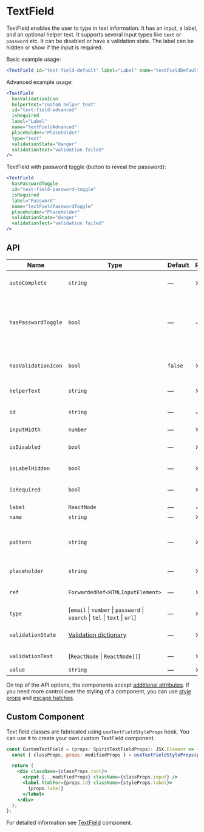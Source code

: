 # TextField

TextField enables the user to type in text information. It has an input, a
label, and an optional helper text. It supports several input types like `text` or
`password` etc. It can be disabled or have a validation state. The label can be
hidden or show if the input is required.

Basic example usage:

```jsx
<TextField id="text-field-default" label="Label" name="textFieldDefault" />
```

Advanced example usage:

```jsx
<TextField
  hasValidationIcon
  helperText="custom helper text"
  id="text-field-advanced"
  isRequired
  label="Label"
  name="textFieldAdvanced"
  placeholder="Placeholder"
  type="text"
  validationState="danger"
  validationText="validation failed"
/>
```

TextField with password toggle (button to reveal the password):

```jsx
<TextField
  hasPasswordToggle
  id="text-field-password-toggle"
  isRequired
  label="Password"
  name="textFieldPasswordToggle"
  placeholder="Placeholder"
  validationState="danger"
  validationText="validation failed"
/>
```

## API

| Name                | Type                                                                         | Default | Required | Description                                                             |
| ------------------- | ---------------------------------------------------------------------------- | ------- | -------- | ----------------------------------------------------------------------- |
| `autoComplete`      | `string`                                                                     | —       | ✕        | [Automated assistance in filling][autocomplete-attr]                    |
| `hasPasswordToggle` | `bool`                                                                       | —       | ✓        | If true, the `type` is set to `password` and a password toggle is shown |
| `hasValidationIcon` | `bool`                                                                       | `false` | ✕        | Whether to show validation icon                                         |
| `helperText`        | `string`                                                                     | —       | ✕        | Custom helper text                                                      |
| `id`                | `string`                                                                     | —       | ✓        | Input and label identification                                          |
| `inputWidth`        | `number`                                                                     | —       | ✕        | Input width                                                             |
| `isDisabled`        | `bool`                                                                       | —       | ✕        | Whether is field disabled                                               |
| `isLabelHidden`     | `bool`                                                                       | —       | ✕        | Whether is label hidden                                                 |
| `isRequired`        | `bool`                                                                       | —       | ✕        | Whether is field required                                               |
| `label`             | `ReactNode`                                                                  | —       | ✓        | Label text                                                              |
| `name`              | `string`                                                                     | —       | ✕        | Input name                                                              |
| `pattern`           | `string`                                                                     | —       | ✕        | Defines regular expressions for allowed value types                     |
| `placeholder`       | `string`                                                                     | —       | ✕        | Input placeholder                                                       |
| `ref`               | `ForwardedRef<HTMLInputElement>`                                             | —       | ✕        | Input element reference                                                 |
| `type`              | \[`email` \| `number` \| `password` \| `search` \| `tel` \| `text` \| `url`] | —       | ✕        | Input type                                                              |
| `validationState`   | [Validation dictionary][dictionary-validation]                               | —       | ✕        | Type of validation state                                                |
| `validationText`    | \[`ReactNode` \| `ReactNode[]`]                                              | —       | ✕        | Validation text                                                         |
| `value`             | `string`                                                                     | —       | ✕        | Input value                                                             |

On top of the API options, the components accept [additional attributes][readme-additional-attributes].
If you need more control over the styling of a component, you can use [style props][readme-style-props]
and [escape hatches][readme-escape-hatches].

## Custom Component

Text field classes are fabricated using `useTextFieldStyleProps` hook. You can use it to create your own custom TextField component.

```jsx
const CustomTextField = (props: SpiritTextFieldProps): JSX.Element => {
  const { classProps, props: modifiedProps } = useTextFieldStyleProps(props);

  return (
    <div className={classProps.root}>
      <input {...modifiedProps} className={classProps.input} />
      <label htmlFor={props.id} className={styleProps.label}>
        {props.label}
      </label>
    </div>
  );
};
```

For detailed information see [TextField](https://github.com/lmc-eu/spirit-design-system/blob/main/packages/web/src/scss/components/TextField/README.md) component.

[autocomplete-attr]: https://developer.mozilla.org/en-US/docs/Web/HTML/Attributes/autocomplete
[dictionary-validation]: https://github.com/lmc-eu/spirit-design-system/blob/main/docs/DICTIONARIES.md#validation
[readme-additional-attributes]: https://github.com/lmc-eu/spirit-design-system/blob/main/packages/web-react/README.md#additional-attributes
[readme-escape-hatches]: https://github.com/lmc-eu/spirit-design-system/blob/main/packages/web-react/README.md#escape-hatches
[readme-style-props]: https://github.com/lmc-eu/spirit-design-system/blob/main/packages/web-react/README.md#style-props
